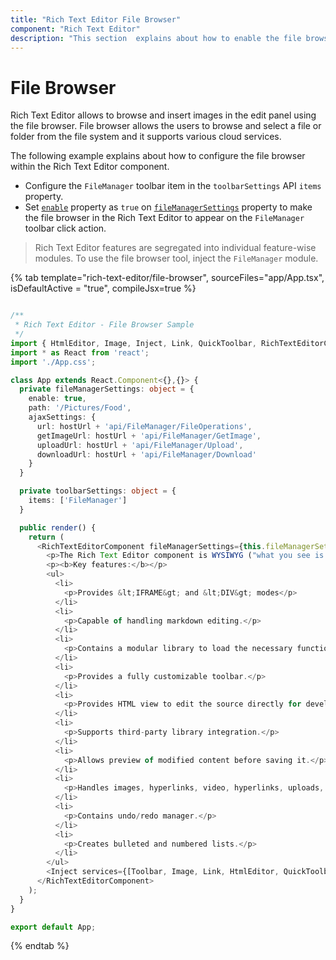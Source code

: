 ```yaml
---
title: "Rich Text Editor File Browser"
component: "Rich Text Editor"
description: "This section  explains about how to enable the file browser feature in the Syncfusion react Rich Text Editor component."
---
```


# File Browser

Rich Text Editor allows to browse and insert images in the edit panel using the file browser. File browser allows the users to browse and select a file or folder from the file system and it supports various cloud services.

The following example explains about how to configure the file browser within the Rich Text Editor component.

* Configure the `FileManager` toolbar item in the `toolbarSettings` API `items` property.
* Set [`enable`](/rich-text-editor/api-fileManagerSettings.html#enable) property as `true` on [`fileManagerSettings`](/rich-text-editor/api-fileManagerSettings.html) property to make the file browser in the Rich Text Editor to appear on the `FileManager` toolbar click action.

> Rich Text Editor features are segregated into individual feature-wise modules. To use the file browser tool, inject the `FileManager` module.

{% tab template="rich-text-editor/file-browser", sourceFiles="app/App.tsx", isDefaultActive = "true", compileJsx=true %}

```typescript

/**
 * Rich Text Editor - File Browser Sample
 */
import { HtmlEditor, Image, Inject, Link, QuickToolbar, RichTextEditorComponent, Toolbar, FileManager } from '@syncfusion/ej2-react-richtexteditor';
import * as React from 'react';
import './App.css';

class App extends React.Component<{},{}> {
  private fileManagerSettings: object = {
    enable: true,
    path: '/Pictures/Food',
    ajaxSettings: {
      url: hostUrl + 'api/FileManager/FileOperations',
      getImageUrl: hostUrl + 'api/FileManager/GetImage',
      uploadUrl: hostUrl + 'api/FileManager/Upload',
      downloadUrl: hostUrl + 'api/FileManager/Download'
    }
  }

  private toolbarSettings: object = {
    items: ['FileManager']
  }

  public render() {
    return (
      <RichTextEditorComponent fileManagerSettings={this.fileManagerSettings} toolbarSettings={this.toolbarSettings}>
        <p>The Rich Text Editor component is WYSIWYG ("what you see is what you get") editor that provides the best user experience to create and update the content. Users can format their content using standard toolbar commands.</p>
        <p><b>Key features:</b></p>
        <ul>
          <li>
            <p>Provides &lt;IFRAME&gt; and &lt;DIV&gt; modes</p>
          </li>
          <li>
            <p>Capable of handling markdown editing.</p>
          </li>
          <li>
            <p>Contains a modular library to load the necessary functionality on demand.</p>
          </li>
          <li>
            <p>Provides a fully customizable toolbar.</p>
          </li>
          <li>
            <p>Provides HTML view to edit the source directly for developers.</p>
          </li>
          <li>
            <p>Supports third-party library integration.</p>
          </li>
          <li>
            <p>Allows preview of modified content before saving it.</p>
          </li>
          <li>
            <p>Handles images, hyperlinks, video, hyperlinks, uploads, etc.</p>
          </li>
          <li>
            <p>Contains undo/redo manager.</p>
          </li>
          <li>
            <p>Creates bulleted and numbered lists.</p>
          </li>
        </ul>
        <Inject services={[Toolbar, Image, Link, HtmlEditor, QuickToolbar, FileManager]} />
      </RichTextEditorComponent>
    );
  }
}

export default App;

```

{% endtab %}